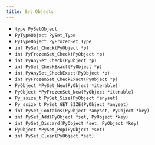 ```yaml
---
title: Set Objects
---
```


- `type PySetObject`
- `PyTypeObject PySet_Type`
- `PyTypeObject PyFrozenSet_Type`
- `int PySet_Check(PyObject *p)`
- `int PyFrozenSet_Check(PyObject *p)`
- `int PyAnySet_Check(PyObject *p)`
- `int PySet_CheckExact(PyObject *p)`
- `int PyAnySet_CheckExact(PyObject *p)`
- `int PyFrozenSet_CheckExact(PyObject *p)`
- `PyObject *PySet_New(PyObject *iterable)`
- `PyObject *PyFrozenSet_New(PyObject *iterable)`
- `Py_ssize_t PySet_Size(PyObject *anyset)`
- `Py_ssize_t PySet_GET_SIZE(PyObject *anyset)`
- `int PySet_Contains(PyObject *anyset, PyObject *key)`
- `int PySet_Add(PyObject *set, PyObject *key)`
- `int PySet_Discard(PyObject *set, PyObject *key)`
- `PyObject *PySet_Pop(PyObject *set)`
- `int PySet_Clear(PyObject *set)`
